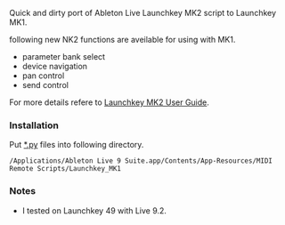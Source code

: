 Quick and dirty port of Ableton Live Launchkey MK2 script to Launchkey MK1.

following new NK2 functions are aveilable for using with MK1.

- parameter bank select
- device navigation
- pan control
- send control

For more details refere to [Launchkey MK2 User Guide](http://d19ulaff0trnck.cloudfront.net/sites/default/files/novation/downloads/10577/launchkey-mk2-ug-en_0.pdf).

### Installation
  Put [*.py](src/) files into following directory.

  ```/Applications/Ableton Live 9 Suite.app/Contents/App-Resources/MIDI Remote Scripts/Launchkey_MK1```

### Notes
- I tested on Launchkey 49 with Live 9.2.
